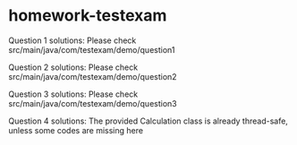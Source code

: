 # homework-testexam

Question 1 solutions: Please check src/main/java/com/testexam/demo/question1

Question 2 solutions: Please check src/main/java/com/testexam/demo/question2

Question 3 solutions: Please check src/main/java/com/testexam/demo/question3

Question 4 solutions: The provided Calculation class is already thread-safe, unless some codes are missing here